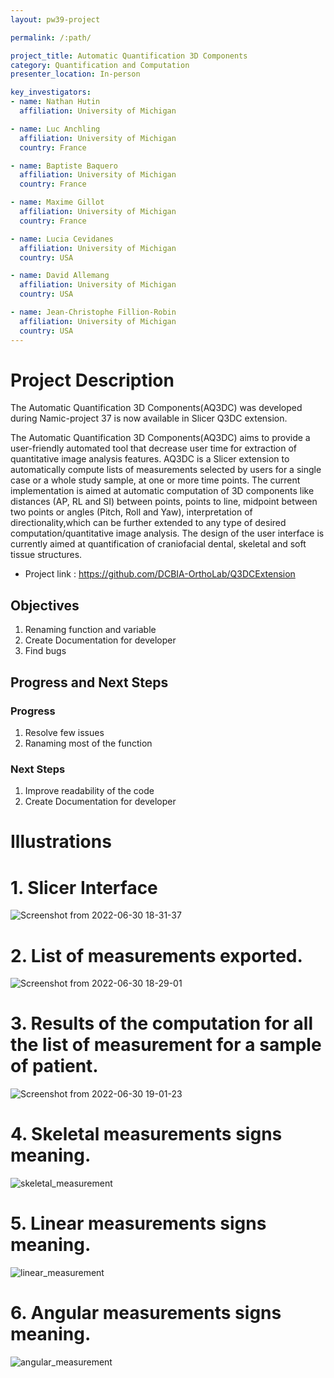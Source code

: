 ```yaml
---
layout: pw39-project

permalink: /:path/

project_title: Automatic Quantification 3D Components
category: Quantification and Computation
presenter_location: In-person

key_investigators:
- name: Nathan Hutin
  affiliation: University of Michigan

- name: Luc Anchling
  affiliation: University of Michigan
  country: France

- name: Baptiste Baquero
  affiliation: University of Michigan
  country: France

- name: Maxime Gillot
  affiliation: University of Michigan
  country: France

- name: Lucia Cevidanes
  affiliation: University of Michigan
  country: USA

- name: David Allemang
  affiliation: University of Michigan
  country: USA

- name: Jean-Christophe Fillion-Robin
  affiliation: University of Michigan
  country: USA
---
```


# Project Description
The Automatic Quantification 3D Components(AQ3DC) was developed during Namic-project 37 is now available in Slicer Q3DC extension.

The Automatic Quantification 3D Components(AQ3DC) aims to provide a user-friendly automated tool that decrease user time for extraction of quantitative
image analysis features.
AQ3DC is a Slicer extension to automatically compute lists of measurements selected by users for a single case or a whole
study sample, at one or more time points.
The current implementation is aimed at automatic computation of 3D components like distances (AP, RL and SI)
between points, points to line, midpoint between two points or angles (Pitch, Roll and Yaw), interpretation of directionality,which can be further extended to any type of desired computation/quantitative image analysis. The design of the user interface is currently aimed at quantification of craniofacial dental,  skeletal and soft tissue structures.

- Project link : https://github.com/DCBIA-OrthoLab/Q3DCExtension



## Objectives

1. Renaming function and variable
2. Create Documentation for developer
3. Find bugs


## Progress and Next Steps
### Progress
1. Resolve few issues
2. Ranaming most of the function


### Next Steps

1. Improve readability of the code
2. Create Documentation for developer





# Illustrations

<!-- Add pictures and links to videos that demonstrate what has been accomplished.
![Description of picture](Example2.jpg)
![Some more images](Example2.jpg)
-->
# 1. Slicer Interface
![Screenshot from 2022-06-30 18-31-37](https://user-images.githubusercontent.com/83285614/176789715-f90c3ea5-faf6-4e49-bdf3-2683b18ce375.png)

# 2. List of measurements exported.
![Screenshot from 2022-06-30 18-29-01](https://user-images.githubusercontent.com/83285614/176789814-29e76874-1060-4681-bbe3-a4853975f510.png)

# 3. Results of the computation for all the list of measurement for a sample of patient.
![Screenshot from 2022-06-30 19-01-23](https://user-images.githubusercontent.com/83285614/176792428-d5c3cb6f-4e56-45c0-95e2-fb24798453a8.png)

# 4. Skeletal measurements signs meaning.
![skeletal_measurement](https://user-images.githubusercontent.com/83285614/176794349-fa99dcc8-bdf7-4518-ba8e-01451ebf05d8.jpeg)

# 5. Linear measurements signs meaning.
![linear_measurement](https://user-images.githubusercontent.com/83285614/176794371-c87e7cba-8242-4149-bbda-5e67e28859cc.jpeg)

# 6. Angular measurements signs meaning.
![angular_measurement](https://user-images.githubusercontent.com/83285614/176794405-c1e283e6-bad2-4da5-b777-991e93c419ce.jpeg)
